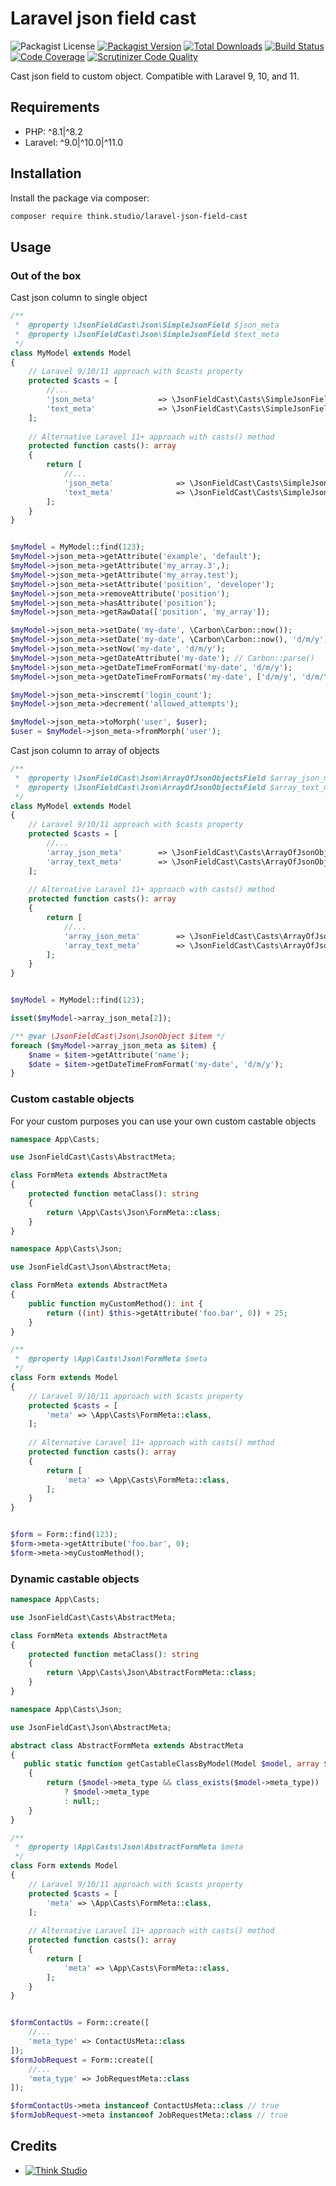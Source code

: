 # Laravel json field cast

![Packagist License](https://img.shields.io/packagist/l/think.studio/laravel-json-field-cast?color=%234dc71f)
[![Packagist Version](https://img.shields.io/packagist/v/think.studio/laravel-json-field-cast)](https://packagist.org/packages/think.studio/laravel-json-field-cast)
[![Total Downloads](https://img.shields.io/packagist/dt/think.studio/laravel-json-field-cast)](https://packagist.org/packages/think.studio/laravel-json-field-cast)
[![Build Status](https://scrutinizer-ci.com/g/dev-think-one/laravel-json-field-cast/badges/build.png?b=main)](https://scrutinizer-ci.com/g/dev-think-one/laravel-json-field-cast/build-status/main)
[![Code Coverage](https://scrutinizer-ci.com/g/dev-think-one/laravel-json-field-cast/badges/coverage.png?b=main)](https://scrutinizer-ci.com/g/dev-think-one/laravel-json-field-cast/?branch=main)
[![Scrutinizer Code Quality](https://scrutinizer-ci.com/g/dev-think-one/laravel-json-field-cast/badges/quality-score.png?b=main)](https://scrutinizer-ci.com/g/dev-think-one/laravel-json-field-cast/?branch=main)

Cast json field to custom object. Compatible with Laravel 9, 10, and 11.

## Requirements

- PHP: ^8.1|^8.2
- Laravel: ^9.0|^10.0|^11.0

## Installation

Install the package via composer:

```bash
composer require think.studio/laravel-json-field-cast
```

## Usage

### Out of the box

Cast json column to single object

```php
/**
 *  @property \JsonFieldCast\Json\SimpleJsonField $json_meta
 *  @property \JsonFieldCast\Json\SimpleJsonField $text_meta
 */
class MyModel extends Model
{
    // Laravel 9/10/11 approach with $casts property
    protected $casts = [
        //...
        'json_meta'              => \JsonFieldCast\Casts\SimpleJsonField::class,
        'text_meta'              => \JsonFieldCast\Casts\SimpleJsonField::class,
    ];
    
    // Alternative Laravel 11+ approach with casts() method
    protected function casts(): array
    {
        return [
            //...
            'json_meta'              => \JsonFieldCast\Casts\SimpleJsonField::class,
            'text_meta'              => \JsonFieldCast\Casts\SimpleJsonField::class,
        ];
    }
}


$myModel = MyModel::find(123);
$myModel->json_meta->getAttribute('example', 'default');
$myModel->json_meta->getAttribute('my_array.3',);
$myModel->json_meta->getAttribute('my_array.test');
$myModel->json_meta->setAttribute('position', 'developer');
$myModel->json_meta->removeAttribute('position');
$myModel->json_meta->hasAttribute('position');
$myModel->json_meta->getRawData(['position', 'my_array']);

$myModel->json_meta->setDate('my-date', \Carbon\Carbon::now());
$myModel->json_meta->setDate('my-date', \Carbon\Carbon::now(), 'd/m/y');
$myModel->json_meta->setNow('my-date', 'd/m/y');
$myModel->json_meta->getDateAttribute('my-date'); // Carbon::parse()
$myModel->json_meta->getDateTimeFromFormat('my-date', 'd/m/y');
$myModel->json_meta->getDateTimeFromFormats('my-date', ['d/m/y', 'd/m/Y', 'Y-m-d']);

$myModel->json_meta->inscremt('login_count');
$myModel->json_meta->decrement('allowed_attempts');

$myModel->json_meta->toMorph('user', $user);
$user = $myModel->json_meta->fromMorph('user');
```

Cast json column to array of objects

```php
/**
 *  @property \JsonFieldCast\Json\ArrayOfJsonObjectsField $array_json_meta
 *  @property \JsonFieldCast\Json\ArrayOfJsonObjectsField $array_text_meta
 */
class MyModel extends Model
{
    // Laravel 9/10/11 approach with $casts property
    protected $casts = [
        //...
        'array_json_meta'        => \JsonFieldCast\Casts\ArrayOfJsonObjectsField::class,
        'array_text_meta'        => \JsonFieldCast\Casts\ArrayOfJsonObjectsField::class,
    ];
    
    // Alternative Laravel 11+ approach with casts() method
    protected function casts(): array
    {
        return [
            //...
            'array_json_meta'        => \JsonFieldCast\Casts\ArrayOfJsonObjectsField::class,
            'array_text_meta'        => \JsonFieldCast\Casts\ArrayOfJsonObjectsField::class,
        ];
    }
}


$myModel = MyModel::find(123);

isset($myModel->array_json_meta[2]);

/** @var \JsonFieldCast\Json\JsonObject $item */
foreach ($myModel->array_json_meta as $item) {
    $name = $item->getAttribute('name');
    $date = $item->getDateTimeFromFormat('my-date', 'd/m/y');
}
```

### Custom castable objects

For your custom purposes you can use your own custom castable objects

```php
namespace App\Casts;

use JsonFieldCast\Casts\AbstractMeta;

class FormMeta extends AbstractMeta
{
    protected function metaClass(): string
    {
        return \App\Casts\Json\FormMeta::class;
    }
}
```

```php
namespace App\Casts\Json;

use JsonFieldCast\Json\AbstractMeta;

class FormMeta extends AbstractMeta
{
    public function myCustomMethod(): int {
        return ((int) $this->getAttribute('foo.bar', 0)) + 25;
    }
}
```

```php
/**
 *  @property \App\Casts\Json\FormMeta $meta
 */
class Form extends Model
{
    // Laravel 9/10/11 approach with $casts property
    protected $casts = [
        'meta' => \App\Casts\FormMeta::class,
    ];
    
    // Alternative Laravel 11+ approach with casts() method
    protected function casts(): array
    {
        return [
            'meta' => \App\Casts\FormMeta::class,
        ];
    }
}


$form = Form::find(123);
$form->meta->getAttribute('foo.bar', 0);
$form->meta->myCustomMethod();
```

### Dynamic castable objects

```php
namespace App\Casts;

use JsonFieldCast\Casts\AbstractMeta;

class FormMeta extends AbstractMeta
{
    protected function metaClass(): string
    {
        return \App\Casts\Json\AbstractFormMeta::class;
    }
}
```

```php
namespace App\Casts\Json;

use JsonFieldCast\Json\AbstractMeta;

abstract class AbstractFormMeta extends AbstractMeta
{
   public static function getCastableClassByModel(Model $model, array $data = []): ?string
    {
        return ($model->meta_type && class_exists($model->meta_type))
            ? $model->meta_type
            : null;;
    }
}
```

```php
/**
 *  @property \App\Casts\Json\AbstractFormMeta $meta
 */
class Form extends Model
{
    // Laravel 9/10/11 approach with $casts property
    protected $casts = [
        'meta' => \App\Casts\FormMeta::class,
    ];
    
    // Alternative Laravel 11+ approach with casts() method
    protected function casts(): array
    {
        return [
            'meta' => \App\Casts\FormMeta::class,
        ];
    }
}


$formContactUs = Form::create([
    //...
    'meta_type' => ContactUsMeta::class
]);
$formJobRequest = Form::create([
    //...
    'meta_type' => JobRequestMeta::class
]);

$formContactUs->meta instanceof ContactUsMeta::class // true
$formJobRequest->meta instanceof JobRequestMeta::class // true
```

## Credits

- [![Think Studio](https://yaroslawww.github.io/images/sponsors/packages/logo-think-studio.png)](https://think.studio/)
